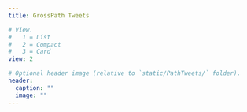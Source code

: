 ```yaml
---
title: GrossPath Tweets

# View.
#   1 = List
#   2 = Compact
#   3 = Card
view: 2

# Optional header image (relative to `static/PathTweets/` folder).
header:
  caption: ""
  image: ""
---
```

